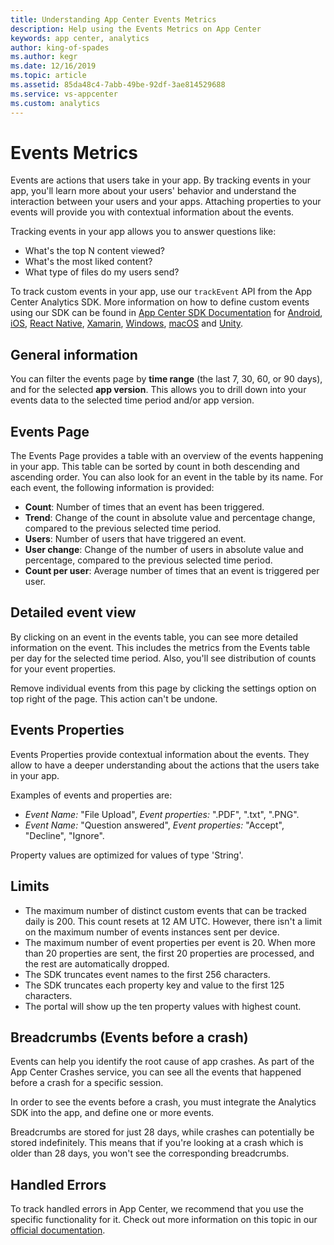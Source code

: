 ```yaml
---
title: Understanding App Center Events Metrics
description: Help using the Events Metrics on App Center
keywords: app center, analytics
author: king-of-spades
ms.author: kegr
ms.date: 12/16/2019
ms.topic: article
ms.assetid: 85da48c4-7abb-49be-92df-3ae814529688
ms.service: vs-appcenter
ms.custom: analytics
---
```


# Events Metrics
Events are actions that users take in your app. By tracking events in your app, you'll learn more about your users' behavior and understand the interaction between your users and your apps. Attaching properties to your events will provide you with contextual information about the events.

Tracking events in your app allows you to answer questions like:

- What's the top N content viewed?
- What's the most liked content?
- What type of files do my users send?

To track custom events in your app, use our `trackEvent` API from the App Center Analytics SDK. More information on how to define custom events using our SDK can be found in [App Center SDK Documentation](~/sdk/index.md) for [Android](~/sdk/analytics/android.md), [iOS](~/sdk/analytics/ios.md), [React Native](~/sdk/analytics/react-native.md), [Xamarin](~/sdk/analytics/xamarin.md), [Windows](~/sdk/analytics/windows.md), [macOS](~/sdk/analytics/macos.md) and [Unity](~/sdk/analytics/unity.md).

## General information

You can filter the events page by **time range** (the last 7, 30, 60, or 90 days), and for the selected **app version**. This allows you to drill down into your events data to the selected time period and/or app version.

## Events Page

The Events Page provides a table with an overview of the events happening in your app. This table can be sorted by count in both descending and ascending order. You can also look for an event in the table by its name. For each event, the following information is provided:

- **Count**: Number of times that an event has been triggered.
- **Trend**: Change of the count in absolute value and percentage change, compared to the previous selected time period.
- **Users**: Number of users that have triggered an event.
- **User change**: Change of the number of users in absolute value and percentage, compared to the previous selected time period.
- **Count per user**: Average number of times that an event is triggered per user.

## Detailed event view

By clicking on an event in the events table, you can see more detailed information on the event. This includes the metrics from the Events table per day for the selected time period. Also, you'll see distribution of counts for your event properties.

Remove individual events from this page by clicking the settings option on top right of the page. This action can't be undone.

## Events Properties

Events Properties provide contextual information about the events. They allow to have a deeper understanding about the actions that the users take in your app.

Examples of events and properties are:

- *Event Name:* "File Upload", *Event properties:* ".PDF", ".txt", ".PNG".
- *Event Name:* "Question answered", *Event properties:* "Accept", "Decline", "Ignore".

Property values are optimized for values of type 'String'.

## Limits

- The maximum number of distinct custom events that can be tracked daily is 200. This count resets at 12 AM UTC. However, there isn't a limit on the maximum number of events instances sent per device.
- The maximum number of event properties per event is 20. When more than 20 properties are sent, the first 20 properties are processed, and the rest are automatically dropped.
- The SDK truncates event names to the first 256 characters.
- The SDK truncates each property key and value to the first 125 characters.
- The portal will show up the ten property values with highest count.

## Breadcrumbs (Events before a crash)

Events can help you identify the root cause of app crashes. As part of the App Center Crashes service, you can see all the events that happened before a crash for a specific session.

In order to see the events before a crash, you must integrate the Analytics SDK into the app, and define one or more events.

Breadcrumbs are stored for just 28 days, while crashes can potentially be stored indefinitely. This means that if you're looking at a crash which is older than 28 days, you won't see the corresponding breadcrumbs.

## Handled Errors

To track handled errors in App Center, we recommend that you use the specific functionality for it. Check out more information on this topic in our [official documentation](~/diagnostics/index.md#errors).
